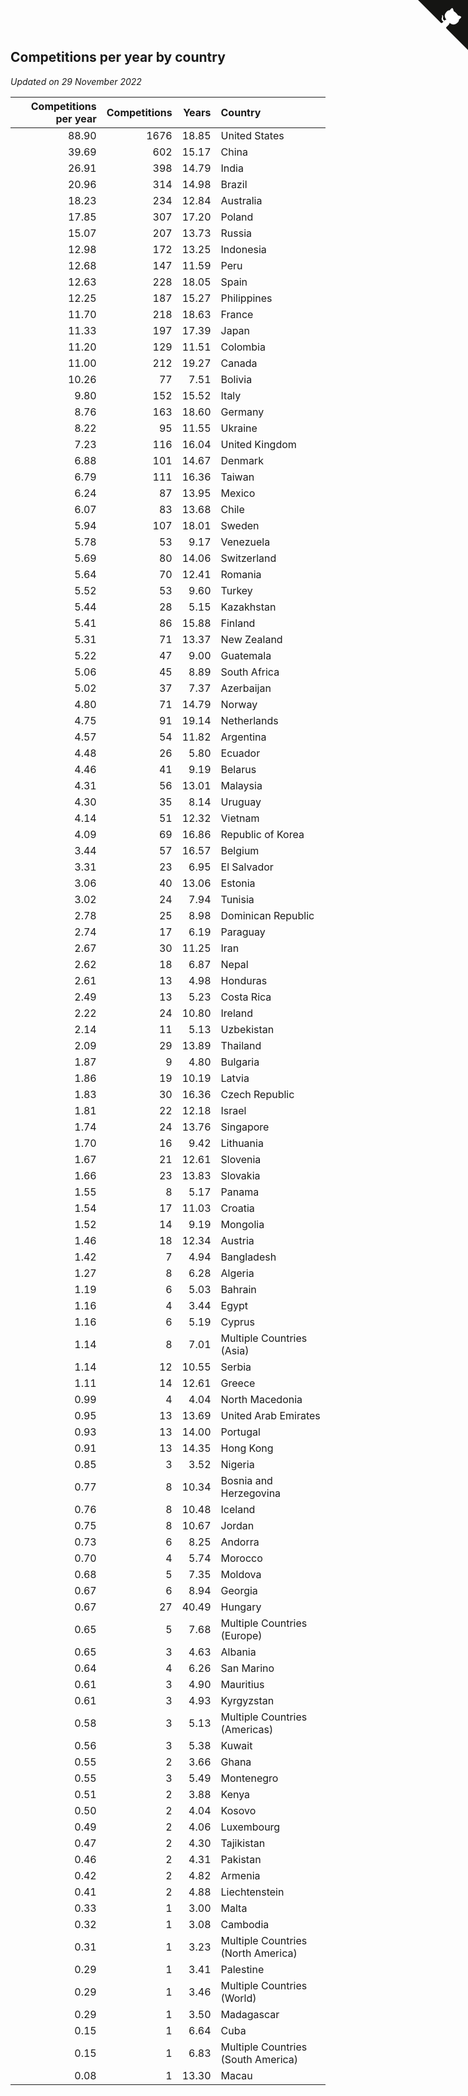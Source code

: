 ## Competitions per year by country

*Updated on 29 November 2022*

| Competitions per year | Competitions | Years | Country |
| ---: | ---: | ---: | :--- |
| 88.90 | 1676 | 18.85 | United States |
| 39.69 | 602 | 15.17 | China |
| 26.91 | 398 | 14.79 | India |
| 20.96 | 314 | 14.98 | Brazil |
| 18.23 | 234 | 12.84 | Australia |
| 17.85 | 307 | 17.20 | Poland |
| 15.07 | 207 | 13.73 | Russia |
| 12.98 | 172 | 13.25 | Indonesia |
| 12.68 | 147 | 11.59 | Peru |
| 12.63 | 228 | 18.05 | Spain |
| 12.25 | 187 | 15.27 | Philippines |
| 11.70 | 218 | 18.63 | France |
| 11.33 | 197 | 17.39 | Japan |
| 11.20 | 129 | 11.51 | Colombia |
| 11.00 | 212 | 19.27 | Canada |
| 10.26 | 77 | 7.51 | Bolivia |
| 9.80 | 152 | 15.52 | Italy |
| 8.76 | 163 | 18.60 | Germany |
| 8.22 | 95 | 11.55 | Ukraine |
| 7.23 | 116 | 16.04 | United Kingdom |
| 6.88 | 101 | 14.67 | Denmark |
| 6.79 | 111 | 16.36 | Taiwan |
| 6.24 | 87 | 13.95 | Mexico |
| 6.07 | 83 | 13.68 | Chile |
| 5.94 | 107 | 18.01 | Sweden |
| 5.78 | 53 | 9.17 | Venezuela |
| 5.69 | 80 | 14.06 | Switzerland |
| 5.64 | 70 | 12.41 | Romania |
| 5.52 | 53 | 9.60 | Turkey |
| 5.44 | 28 | 5.15 | Kazakhstan |
| 5.41 | 86 | 15.88 | Finland |
| 5.31 | 71 | 13.37 | New Zealand |
| 5.22 | 47 | 9.00 | Guatemala |
| 5.06 | 45 | 8.89 | South Africa |
| 5.02 | 37 | 7.37 | Azerbaijan |
| 4.80 | 71 | 14.79 | Norway |
| 4.75 | 91 | 19.14 | Netherlands |
| 4.57 | 54 | 11.82 | Argentina |
| 4.48 | 26 | 5.80 | Ecuador |
| 4.46 | 41 | 9.19 | Belarus |
| 4.31 | 56 | 13.01 | Malaysia |
| 4.30 | 35 | 8.14 | Uruguay |
| 4.14 | 51 | 12.32 | Vietnam |
| 4.09 | 69 | 16.86 | Republic of Korea |
| 3.44 | 57 | 16.57 | Belgium |
| 3.31 | 23 | 6.95 | El Salvador |
| 3.06 | 40 | 13.06 | Estonia |
| 3.02 | 24 | 7.94 | Tunisia |
| 2.78 | 25 | 8.98 | Dominican Republic |
| 2.74 | 17 | 6.19 | Paraguay |
| 2.67 | 30 | 11.25 | Iran |
| 2.62 | 18 | 6.87 | Nepal |
| 2.61 | 13 | 4.98 | Honduras |
| 2.49 | 13 | 5.23 | Costa Rica |
| 2.22 | 24 | 10.80 | Ireland |
| 2.14 | 11 | 5.13 | Uzbekistan |
| 2.09 | 29 | 13.89 | Thailand |
| 1.87 | 9 | 4.80 | Bulgaria |
| 1.86 | 19 | 10.19 | Latvia |
| 1.83 | 30 | 16.36 | Czech Republic |
| 1.81 | 22 | 12.18 | Israel |
| 1.74 | 24 | 13.76 | Singapore |
| 1.70 | 16 | 9.42 | Lithuania |
| 1.67 | 21 | 12.61 | Slovenia |
| 1.66 | 23 | 13.83 | Slovakia |
| 1.55 | 8 | 5.17 | Panama |
| 1.54 | 17 | 11.03 | Croatia |
| 1.52 | 14 | 9.19 | Mongolia |
| 1.46 | 18 | 12.34 | Austria |
| 1.42 | 7 | 4.94 | Bangladesh |
| 1.27 | 8 | 6.28 | Algeria |
| 1.19 | 6 | 5.03 | Bahrain |
| 1.16 | 4 | 3.44 | Egypt |
| 1.16 | 6 | 5.19 | Cyprus |
| 1.14 | 8 | 7.01 | Multiple Countries (Asia) |
| 1.14 | 12 | 10.55 | Serbia |
| 1.11 | 14 | 12.61 | Greece |
| 0.99 | 4 | 4.04 | North Macedonia |
| 0.95 | 13 | 13.69 | United Arab Emirates |
| 0.93 | 13 | 14.00 | Portugal |
| 0.91 | 13 | 14.35 | Hong Kong |
| 0.85 | 3 | 3.52 | Nigeria |
| 0.77 | 8 | 10.34 | Bosnia and Herzegovina |
| 0.76 | 8 | 10.48 | Iceland |
| 0.75 | 8 | 10.67 | Jordan |
| 0.73 | 6 | 8.25 | Andorra |
| 0.70 | 4 | 5.74 | Morocco |
| 0.68 | 5 | 7.35 | Moldova |
| 0.67 | 6 | 8.94 | Georgia |
| 0.67 | 27 | 40.49 | Hungary |
| 0.65 | 5 | 7.68 | Multiple Countries (Europe) |
| 0.65 | 3 | 4.63 | Albania |
| 0.64 | 4 | 6.26 | San Marino |
| 0.61 | 3 | 4.90 | Mauritius |
| 0.61 | 3 | 4.93 | Kyrgyzstan |
| 0.58 | 3 | 5.13 | Multiple Countries (Americas) |
| 0.56 | 3 | 5.38 | Kuwait |
| 0.55 | 2 | 3.66 | Ghana |
| 0.55 | 3 | 5.49 | Montenegro |
| 0.51 | 2 | 3.88 | Kenya |
| 0.50 | 2 | 4.04 | Kosovo |
| 0.49 | 2 | 4.06 | Luxembourg |
| 0.47 | 2 | 4.30 | Tajikistan |
| 0.46 | 2 | 4.31 | Pakistan |
| 0.42 | 2 | 4.82 | Armenia |
| 0.41 | 2 | 4.88 | Liechtenstein |
| 0.33 | 1 | 3.00 | Malta |
| 0.32 | 1 | 3.08 | Cambodia |
| 0.31 | 1 | 3.23 | Multiple Countries (North America) |
| 0.29 | 1 | 3.41 | Palestine |
| 0.29 | 1 | 3.46 | Multiple Countries (World) |
| 0.29 | 1 | 3.50 | Madagascar |
| 0.15 | 1 | 6.64 | Cuba |
| 0.15 | 1 | 6.83 | Multiple Countries (South America) |
| 0.08 | 1 | 13.30 | Macau |


<a href="https://github.com/jonatanklosko/wca_statistics" class="github-corner" aria-label="View source on Github"><svg width="80" height="80" viewBox="0 0 250 250" style="fill:#151513; color:#fff; position: absolute; top: 0; border: 0; right: 0;" aria-hidden="true"><path d="M0,0 L115,115 L130,115 L142,142 L250,250 L250,0 Z"></path><path d="M128.3,109.0 C113.8,99.7 119.0,89.6 119.0,89.6 C122.0,82.7 120.5,78.6 120.5,78.6 C119.2,72.0 123.4,76.3 123.4,76.3 C127.3,80.9 125.5,87.3 125.5,87.3 C122.9,97.6 130.6,101.9 134.4,103.2" fill="currentColor" style="transform-origin: 130px 106px;" class="octo-arm"></path><path d="M115.0,115.0 C114.9,115.1 118.7,116.5 119.8,115.4 L133.7,101.6 C136.9,99.2 139.9,98.4 142.2,98.6 C133.8,88.0 127.5,74.4 143.8,58.0 C148.5,53.4 154.0,51.2 159.7,51.0 C160.3,49.4 163.2,43.6 171.4,40.1 C171.4,40.1 176.1,42.5 178.8,56.2 C183.1,58.6 187.2,61.8 190.9,65.4 C194.5,69.0 197.7,73.2 200.1,77.6 C213.8,80.2 216.3,84.9 216.3,84.9 C212.7,93.1 206.9,96.0 205.4,96.6 C205.1,102.4 203.0,107.8 198.3,112.5 C181.9,128.9 168.3,122.5 157.7,114.1 C157.9,116.9 156.7,120.9 152.7,124.9 L141.0,136.5 C139.8,137.7 141.6,141.9 141.8,141.8 Z" fill="currentColor" class="octo-body"></path></svg></a><style>.github-corner:hover .octo-arm{animation:octocat-wave 560ms ease-in-out}@keyframes octocat-wave{0%,100%{transform:rotate(0)}20%,60%{transform:rotate(-25deg)}40%,80%{transform:rotate(10deg)}}@media (max-width:500px){.github-corner:hover .octo-arm{animation:none}.github-corner .octo-arm{animation:octocat-wave 560ms ease-in-out}}</style>
